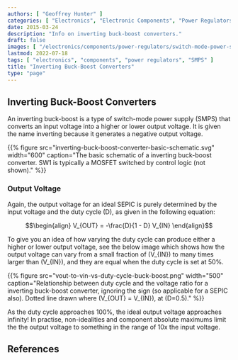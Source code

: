 ```yaml
---
authors: [ "Geoffrey Hunter" ]
categories: [ "Electronics", "Electronic Components", "Power Regulators" ]
date: 2015-03-24
description: "Info on inverting buck-boost converters."
draft: false
images: [ "/electronics/components/power-regulators/switch-mode-power-supplies-smps/smps-buck-converter-simple.png" ]
lastmod: 2022-07-18
tags: [ "electronics", "components", "power regulators", "SMPS" ]
title: "Inverting Buck-Boost Converters"
type: "page"
---
```


## Inverting Buck-Boost Converters

An inverting buck-boost is a type of switch-mode power supply (SMPS) that converts an input voltage into a higher or lower output voltage. It is given the name inverting because it generates a negative output voltage.

{{% figure src="inverting-buck-boost-converter-basic-schematic.svg" width="600" caption="The basic schematic of a inverting buck-boost converter. SW1 is typically a MOSFET switched by control logic (not shown)." %}}

### Output Voltage

Again, the output voltage for an ideal SEPIC is purely determined by the input voltage and the duty cycle \(D\), as given in the following equation:

$$\begin{align}
V_{OUT} = -\frac{D}{1 - D} V_{IN}
\end{align}$$

To give you an idea of how varying the duty cycle can produce either a higher or lower output voltage, see the below image which shows how the output voltage can vary from a small fraction of \(V_{IN}\) to many times larger than \(V_{IN}\), and they are equal when the duty cycle is set at 50%.

{{% figure src="vout-to-vin-vs-duty-cycle-buck-boost.png" width="500" caption="Relationship between duty cycle and the voltage ratio for a inverting buck-boost converter, ignoring the sign (so applicable for a SEPIC also). Dotted line drawn where \(V_{OUT} = V_{IN}\), at \(D=0.5\)." %}}

As the duty cycle approaches 100%, the ideal output voltage approaches infinity! In practise, non-idealities and component absolute maximums limit the the output voltage to something in the range of 10x the input voltage.

## References

[^bib-microsemi-v-i-mode]:  Maniktala, Sanjaya (2012). _Voltage-Mode, Current-Mode (and Hysteretic Control)_. Microsemi. Retrieved 2021-08-22, from https://www.microsemi.com/document-portal/doc_view/124786-voltage-mode-current-mode-and-hysteretic-control.
[^bib-onsemi-floating-buck-boost]:  OnSemi (2011, May). _Design Note DN05002/D: Buck-Boost Converter for 3A LEDs_. Retrieved 2021-09-16, from https://www.onsemi.com/pub/Collateral/DN05002-D.PDF.